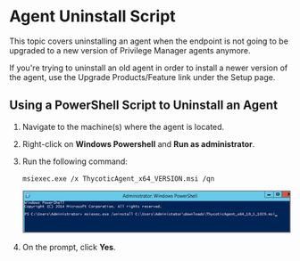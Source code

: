 [title]: # (Agent Uninstall Script)
[tags]: # (scripted uninstall)
[priority]: # (5)
# Agent Uninstall Script

This topic covers uninstalling an agent when the endpoint is not going to be upgraded to a new version of Privilege Manager agents anymore.

If you're trying to uninstall an old agent in order to install a newer version of the agent, use the Upgrade Products/Feature link under the Setup page.

## Using a PowerShell Script to Uninstall an Agent

1. Navigate to the machine(s) where the agent is located.
1. Right-click on __Windows Powershell__ and __Run as administrator__.
1. Run the following command:

   ```
   msiexec.exe /x ThycoticAgent_x64_VERSION.msi /qn
   ```
   ![Uninstall Command](images/agent/ps1-1.png)
1. On the prompt, click __Yes__.
